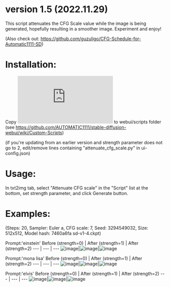 # version 1.5 (2022.11.29)

This script attenuates the CFG Scale value while the image is being generated,
hopefully resulting in a smoother image. Experiment and enjoy!

(Also check out: https://github.com/guzuligo/CFG-Schedule-for-Automatic1111-SD)

# Installation:

Copy ![attenuate-cfg-scale.py](https://raw.githubusercontent.com/tkalayci71/attenuate-cfg-scale/main/attenuate_cfg_scale.py) to webui/scripts folder (see https://github.com/AUTOMATIC1111/stable-diffusion-webui/wiki/Custom-Scripts)

(if you're updating from an earlier version and strength parameter does not go to 2, edit/remove lines containing "attenuate_cfg_scale.py" in ui-config.json)

# Usage:

In txt2img tab, select "Attenuate CFG scale" in the "Script" list at the bottom, set strength parameter, and click Generate button.


# Examples:

(Steps: 20, Sampler: Euler a, CFG scale: 7, Seed: 3294549032, Size: 512x512, Model hash: 7460a6fa sd-v1-4.ckpt)

Prompt:'einstein'
Before (strength=0) | After (strength=1) | After (strength=2) 
--- | --- | ---
![image](https://github.com/tkalayci71/attenuate-cfg-scale/blob/main/examples/00000-3294549032-einstein.png)|![image](https://github.com/tkalayci71/attenuate-cfg-scale/blob/main/examples/00001-3294549032-einstein.png)|![image](https://github.com/tkalayci71/attenuate-cfg-scale/blob/main/examples/00004-3294549032-einstein.png)

Prompt:'mona lisa'
Before (strength=0) | After (strength=1) | After (strength=2) 
--- | --- | ---
![image](https://github.com/tkalayci71/attenuate-cfg-scale/blob/main/examples/00002-3294549032-mona%20lisa.png)|![image](https://github.com/tkalayci71/attenuate-cfg-scale/blob/main/examples/00003-3294549032-mona%20lisa.png)|![image](https://github.com/tkalayci71/attenuate-cfg-scale/blob/main/examples/00005-3294549032-mona%20lisa.png)

Prompt:'elvis'
Before (strength=0) | After (strength=1) | After (strength=2) 
--- | --- | ---
![image](https://github.com/tkalayci71/attenuate-cfg-scale/blob/main/examples/00000-3294549032-elvis.png)|![image](https://github.com/tkalayci71/attenuate-cfg-scale/blob/main/examples/00001-3294549032-elvis.png)|![image](https://github.com/tkalayci71/attenuate-cfg-scale/blob/main/examples/00002-3294549032-elvis.png)
